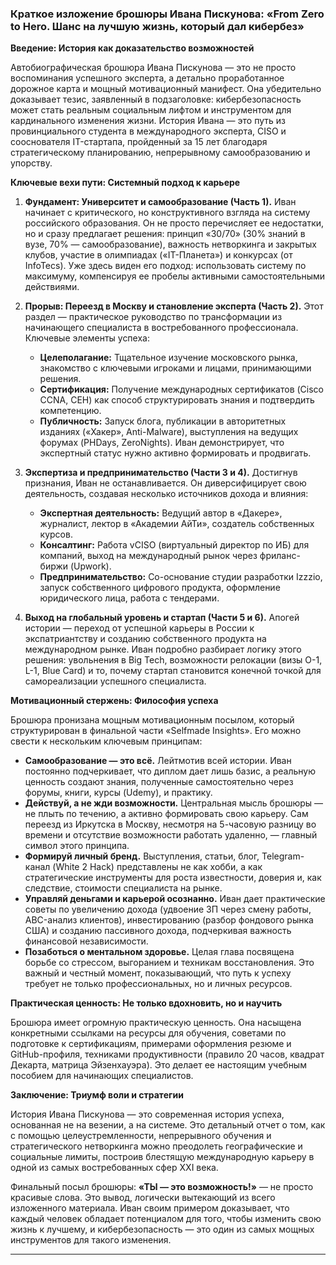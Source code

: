 

### **Краткое изложение брошюры Ивана Пискунова: «From Zero to Hero. Шанс на лучшую жизнь, который дал кибербез»**

**Введение: История как доказательство возможностей**

Автобиографическая брошюра Ивана Пискунова — это не просто воспоминания успешного эксперта, а детально проработанное дорожное карта и мощный мотивационный манифест. Она убедительно доказывает тезис, заявленный в подзаголовке: кибербезопасность может стать реальным социальным лифтом и инструментом для кардинального изменения жизни. История Ивана — это путь из провинциального студента в международного эксперта, CISO и сооснователя IT-стартапа, пройденный за 15 лет благодаря стратегическому планированию, непрерывному самообразованию и упорству.

**Ключевые вехи пути: Системный подход к карьере**

1.  **Фундамент: Университет и самообразование (Часть 1).** Иван начинает с критического, но конструктивного взгляда на систему российского образования. Он не просто перечисляет ее недостатки, но и сразу предлагает решения: принцип «30/70» (30% знаний в вузе, 70% — самообразование), важность нетворкинга и закрытых клубов, участие в олимпиадах («IT-Планета») и конкурсах (от InfoTecs). Уже здесь виден его подход: использовать систему по максимуму, компенсируя ее пробелы активными самостоятельными действиями.

2.  **Прорыв: Переезд в Москву и становление эксперта (Часть 2).** Этот раздел — практическое руководство по трансформации из начинающего специалиста в востребованного профессионала. Ключевые элементы успеха:
    *   **Целеполагание:** Тщательное изучение московского рынка, знакомство с ключевыми игроками и лицами, принимающими решения.
    *   **Сертификация:** Получение международных сертификатов (Cisco CCNA, CEH) как способ структурировать знания и подтвердить компетенцию.
    *   **Публичность:** Запуск блога, публикации в авторитетных изданиях («Хакер», Anti-Malware), выступления на ведущих форумах (PHDays, ZeroNights). Иван демонстрирует, что экспертный статус нужно активно формировать и продвигать.

3.  **Экспертиза и предпринимательство (Части 3 и 4).** Достигнув признания, Иван не останавливается. Он диверсифицирует свою деятельность, создавая несколько источников дохода и влияния:
    *   **Экспертная деятельность:** Ведущий автор в «Дакере», журналист, лектор в «Академии АйТи», создатель собственных курсов.
    *   **Консалтинг:** Работа vCISO (виртуальный директор по ИБ) для компаний, выход на международный рынок через фриланс-биржи (Upwork).
    *   **Предпринимательство:** Со-основание студии разработки Izzzio, запуск собственного цифрового продукта, оформление юридического лица, работа с тендерами.

4.  **Выход на глобальный уровень и стартап (Части 5 и 6).** Апогей истории — переход от успешной карьеры в России к экспатриантству и созданию собственного продукта на международном рынке. Иван подробно разбирает логику этого решения: увольнения в Big Tech, возможности релокации (визы O-1, L-1, Blue Card) и то, почему стартап становится конечной точкой для самореализации успешного специалиста.

**Мотивационный стержень: Философия успеха**

Брошюра пронизана мощным мотивационным посылом, который структурирован в финальной части «Selfmade Insights». Его можно свести к нескольким ключевым принципам:

*   **Самообразование — это всё.** Лейтмотив всей истории. Иван постоянно подчеркивает, что диплом дает лишь базис, а реальную ценность создают знания, полученные самостоятельно через форумы, книги, курсы (Udemy), и практику.
*   **Действуй, а не жди возможности.** Центральная мысль брошюры — не плыть по течению, а активно формировать свою карьеру. Сам переезд из Иркутска в Москву, несмотря на 5-часовую разницу во времени и отсутствие возможности работать удаленно, — главный символ этого принципа.
*   **Формируй личный бренд.** Выступления, статьи, блог, Telegram-канал (White 2 Hack) представлены не как хобби, а как стратегические инструменты для роста известности, доверия и, как следствие, стоимости специалиста на рынке.
*   **Управляй деньгами и карьерой осознанно.** Иван дает практические советы по увеличению дохода (удвоение ЗП через смену работы, ABC-анализ клиентов), инвестированию (разбор фондового рынка США) и созданию пассивного дохода, подчеркивая важность финансовой независимости.
*   **Позаботься о ментальном здоровье.** Целая глава посвящена борьбе со стрессом, выгоранием и техникам восстановления. Это важный и честный момент, показывающий, что путь к успеху требует не только профессиональных, но и личных ресурсов.

**Практическая ценность: Не только вдохновить, но и научить**

Брошюра имеет огромную практическую ценность. Она насыщена конкретными ссылками на ресурсы для обучения, советами по подготовке к сертификациям, примерами оформления резюме и GitHub-профиля, техниками продуктивности (правило 20 часов, квадрат Декарта, матрица Эйзенхауэра). Это делает ее настоящим учебным пособием для начинающих специалистов.

**Заключение: Триумф воли и стратегии**

История Ивана Пискунова — это современная история успеха, основанная не на везении, а на системе. Это детальный отчет о том, как с помощью целеустремленности, непрерывного обучения и стратегического нетворкинга можно преодолеть географические и социальные лимиты, построив блестящую международную карьеру в одной из самых востребованных сфер XXI века.

Финальный посыл брошюры: **«ТЫ — это возможность!»** — не просто красивые слова. Это вывод, логически вытекающий из всего изложенного материала. Иван своим примером доказывает, что каждый человек обладает потенциалом для того, чтобы изменить свою жизнь к лучшему, и кибербезопасность — это один из самых мощных инструментов для такого изменения.

---
